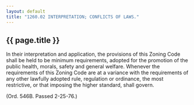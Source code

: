 ```yaml
---
layout: default 
title: "1260.02 INTERPRETATION; CONFLICTS OF LAWS."
---
```


{{ page.title }}
----------------

In their interpretation and application, the provisions of this Zoning
Code shall be held to be minimum requirements, adopted for the promotion
of the public health, morals, safety and general welfare. Whenever the
requirements of this Zoning Code are at a variance with the requirements
of any other lawfully adopted rule, regulation or ordinance, the most
restrictive, or that imposing the higher standard, shall govern.

(Ord. 546B. Passed 2-25-76.)
